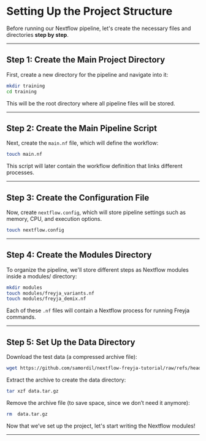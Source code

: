 # **Setting Up the Project Structure**

Before running our Nextflow pipeline, let's create the necessary files and directories **step by step**.  

---

## **Step 1: Create the Main Project Directory**
First, create a new directory for the pipeline and navigate into it:

```bash
mkdir training  
cd training  
```
This will be the root directory where all pipeline files will be stored.

---

## **Step 2: Create the Main Pipeline Script**
Next, create the `main.nf` file, which will define the workflow:

```bash
touch main.nf  
```

This script will later contain the workflow definition that links different processes.

---

## **Step 3: Create the Configuration File**
Now, create `nextflow.config`, which will store pipeline settings such as memory, CPU, and execution options.

```bash
touch nextflow.config  
```

---

## **Step 4: Create the Modules Directory**
To organize the pipeline, we'll store different steps as Nextflow modules inside a modules/ directory:

```bash
mkdir modules  
touch modules/freyja_variants.nf  
touch modules/freyja_demix.nf
```
Each of these `.nf` files will contain a Nextflow process for running Freyja commands.

--- 

## **Step 5: Set Up the Data Directory**
Download the test data (a compressed archive file):

```bash
wget https://github.com/samordil/nextflow-freyja-tutorial/raw/refs/heads/main/data.tar.gz 
```
Extract the archive to create the data directory:

```bash
tar xzf data.tar.gz
``` 

Remove the archive file (to save space, since we don’t need it anymore):
```bash
rm  data.tar.gz
``` 

Now that we’ve set up the project, let's start writing the Nextflow modules!

---